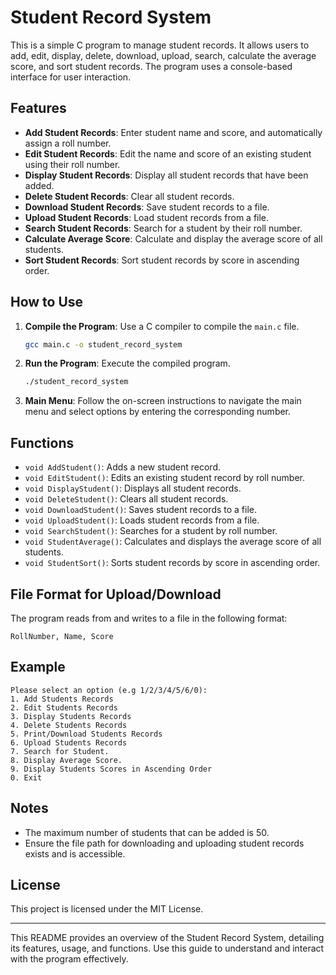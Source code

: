 # Student Record System

This is a simple C program to manage student records. It allows users to add, edit, display, delete, download, upload, search, calculate the average score, and sort student records. The program uses a console-based interface for user interaction.

## Features

- **Add Student Records**: Enter student name and score, and automatically assign a roll number.
- **Edit Student Records**: Edit the name and score of an existing student using their roll number.
- **Display Student Records**: Display all student records that have been added.
- **Delete Student Records**: Clear all student records.
- **Download Student Records**: Save student records to a file.
- **Upload Student Records**: Load student records from a file.
- **Search Student Records**: Search for a student by their roll number.
- **Calculate Average Score**: Calculate and display the average score of all students.
- **Sort Student Records**: Sort student records by score in ascending order.

## How to Use

1. **Compile the Program**: Use a C compiler to compile the `main.c` file.
   ```sh
   gcc main.c -o student_record_system
   ```

2. **Run the Program**: Execute the compiled program.
   ```sh
   ./student_record_system
   ```

3. **Main Menu**: Follow the on-screen instructions to navigate the main menu and select options by entering the corresponding number.

## Functions

- `void AddStudent()`: Adds a new student record.
- `void EditStudent()`: Edits an existing student record by roll number.
- `void DisplayStudent()`: Displays all student records.
- `void DeleteStudent()`: Clears all student records.
- `void DownloadStudent()`: Saves student records to a file.
- `void UploadStudent()`: Loads student records from a file.
- `void SearchStudent()`: Searches for a student by roll number.
- `void StudentAverage()`: Calculates and displays the average score of all students.
- `void StudentSort()`: Sorts student records by score in ascending order.

## File Format for Upload/Download

The program reads from and writes to a file in the following format:
```
RollNumber, Name, Score
```

## Example

```
Please select an option (e.g 1/2/3/4/5/6/0): 
1. Add Students Records
2. Edit Students Records
3. Display Students Records
4. Delete Students Records 
5. Print/Download Students Records
6. Upload Students Records
7. Search for Student.
8. Display Average Score.
9. Display Students Scores in Ascending Order
0. Exit
```

## Notes

- The maximum number of students that can be added is 50.
- Ensure the file path for downloading and uploading student records exists and is accessible.

## License

This project is licensed under the MIT License. 

---

This README provides an overview of the Student Record System, detailing its features, usage, and functions. Use this guide to understand and interact with the program effectively.
